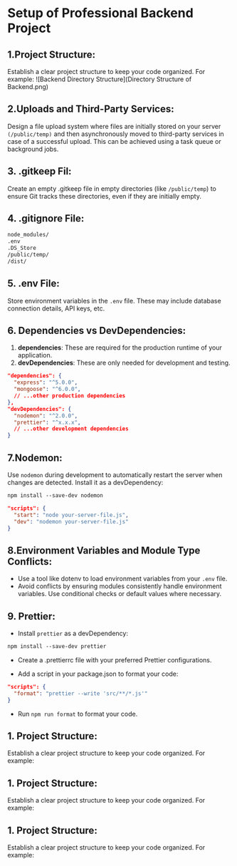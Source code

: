 # Setup of Professional Backend Project

## 1.Project Structure:
Establish a clear project structure to keep your code organized. For example:
![Backend Directory Structure](Directory Structure of Backend.png)


## 2.Uploads and Third-Party Services:
Design a file upload system where files are initially stored on your server` (/public/temp)` and then asynchronously moved to third-party services in case of a successful upload. This can be achieved using a task queue or background jobs.

## 3. .gitkeep Fil:
Create an empty .gitkeep file in empty directories (like `/public/temp`) to ensure Git tracks these directories, even if they are initially empty.

## 4. .gitignore File:
```bash
node_modules/
.env
.DS_Store
/public/temp/
/dist/
```

## 5. .env File:
Store environment variables in the `.env` file. These may include database connection details, API keys, etc.

## 6. Dependencies vs DevDependencies:
1. **dependencies**: These are required for the production runtime of your application.
2. **devDependencies**: These are only needed for development and testing.

```json
"dependencies": {
  "express": "^5.0.0",
  "mongoose": "^6.0.0",
  // ...other production dependencies
},
"devDependencies": {
  "nodemon": "^2.0.0",
  "prettier": "^x.x.x",
  // ...other development dependencies
}
```

## 7.Nodemon:
Use `nodemon` during development to automatically restart the server when changes are detected. Install it as a devDependency:

```css
npm install --save-dev nodemon
```
```json
"scripts": {
  "start": "node your-server-file.js",
  "dev": "nodemon your-server-file.js"
}
```
## 8.Environment Variables and Module Type Conflicts:
- Use a tool like dotenv to load environment variables from your `.env` file.
- Avoid conflicts by ensuring modules consistently handle environment variables. Use conditional checks or default values where necessary.

## 9. Prettier:
- Install `prettier` as a devDependency:
```css
npm install --save-dev prettier
```
- Create a .prettierrc file with your preferred Prettier configurations.

- Add a script in your package.json to format your code:
```json
"scripts": {
  "format": "prettier --write 'src/**/*.js'"
}
```
- Run `npm run format` to format your code.



## 1. Project Structure:
Establish a clear project structure to keep your code organized. For example:

## 1. Project Structure:
Establish a clear project structure to keep your code organized. For example:

## 1. Project Structure:
Establish a clear project structure to keep your code organized. For example:

